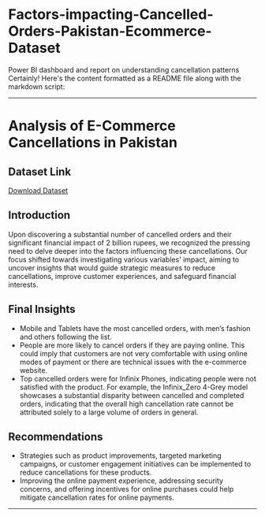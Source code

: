# Factors-impacting-Cancelled-Orders-Pakistan-Ecommerce-Dataset
Power BI dashboard and report on understanding cancellation patterns
Certainly! Here's the content formatted as a README file along with the markdown script:

---

# Analysis of E-Commerce Cancellations in Pakistan

## Dataset Link
[Download Dataset](https://opendata.com.pk/dataset/pakistanlargest-ecommerce-dataset)

## Introduction
Upon discovering a substantial number of cancelled orders and their significant financial impact of 2 billion rupees, we recognized the pressing need to delve deeper into the factors influencing these cancellations. Our focus shifted towards investigating various variables' impact, aiming to uncover insights that would guide strategic measures to reduce cancellations, improve customer experiences, and safeguard financial interests.

## Final Insights
- Mobile and Tablets have the most cancelled orders, with men’s fashion and others following the list.
- People are more likely to cancel orders if they are paying online. This could imply that customers are not very comfortable with using online modes of payment or there are technical issues with the e-commerce website.
- Top cancelled orders were for Infinix Phones, indicating people were not satisfied with the product. For example, the Infinix_Zero 4-Grey model showcases a substantial disparity between cancelled and completed orders, indicating that the overall high cancellation rate cannot be attributed solely to a large volume of orders in general.

## Recommendations
- Strategies such as product improvements, targeted marketing campaigns, or customer engagement initiatives can be implemented to reduce cancellations for these products.
- Improving the online payment experience, addressing security concerns, and offering incentives for online purchases could help mitigate cancellation rates for online payments.

---
